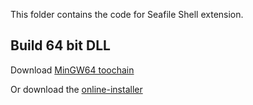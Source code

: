 This folder contains the code for Seafile Shell extension.


## Build 64 bit DLL

Download [MinGW64 toochain](http://sourceforge.net/projects/mingw-w64/files/Toolchains%20targetting%20Win64/Automated%20Builds/mingw-w64-bin_i686-mingw_20111220.zip/download)

Or download the [online-installer](http://sourceforge.net/projects/mingw-w64/files/Toolchains%20targetting%20Win32/Personal%20Builds/mingw-builds/installer/mingw-w64-install.exe/download)
